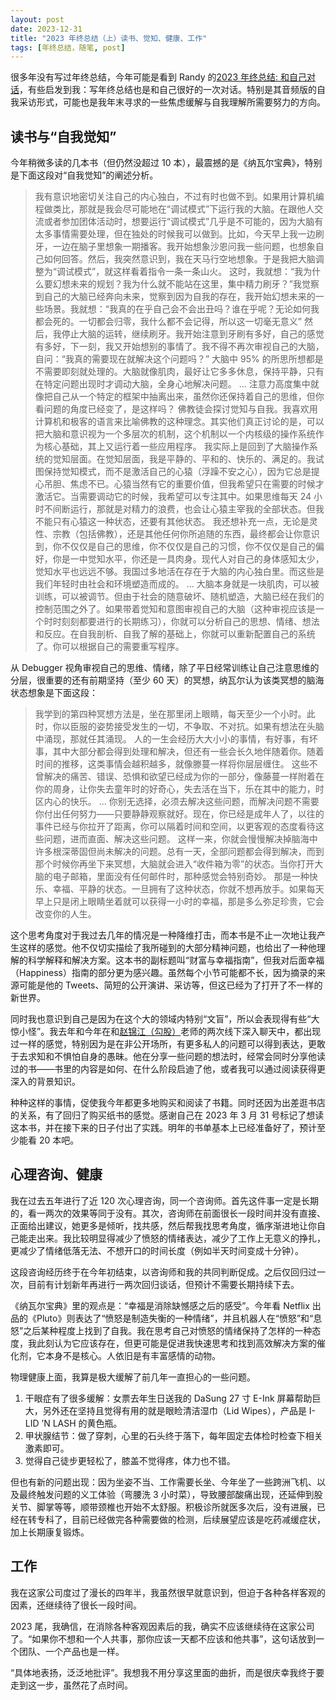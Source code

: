 ```yaml
---
layout: post
date: 2023-12-31
title: "2023 年终总结（上）读书、觉知、健康、工作"
tags: [年终总结，随笔, post]
---
```


很多年没有写过年终总结，今年可能是看到 Randy 的[2023 年终总结: 和自己对话](https://lutaonan.com/blog/2023-summary/)，有些启发到我：写年终总结也是和自己很好的一次对话。特别是其音频版的自我采访形式，可能也是我年末寻求的一些焦虑缓解与自我理解所需要努力的方向。

## 读书与“自我觉知”

今年稍微多读的几本书（但仍然没超过 10 本），最震撼的是《纳瓦尔宝典》，特别是下面这段对“自我觉知”的阐述分析。

> 我有意识地密切关注自己的内心独白，不过有时也做不到。如果用计算机编程做类比，那就是我会尽可能地在“调试模式”下运行我的大脑。在跟他人交流或者参加团体活动时，想要运行“调试模式”几乎是不可能的，因为大脑有太多事情需要处理，但在独处的时候我可以做到。比如，今天早上我一边刷牙，一边在脑子里想象一期播客。我开始想象沙恩问我一些问题，也想象自己如何回答。然后，我突然意识到，我在天马行空地想象。于是我把大脑调整为“调试模式”，就这样看着指令一条一条山火。
> 这时，我就想：“我为什么要幻想未来的规划？我为什么就不能站在这里，集中精力刷牙？”我觉察到自己的大脑已经奔向未来，觉察到因为自我的存在，我开始幻想未来的一些场景。我就想：“我真的在乎自己会不会出丑吗？谁在乎呢？无论如何我都会死的。一切都会归零，我什么都不会记得，所以这一切毫无意义”
> 然后，我停止大脑的运转，继续刷牙。我开始注意到牙刷有多好，自己的感觉有多好，下一刻，我又开始想别的事情了。我不得不再次审视自己的大脑，自问：“我真的需要现在就解决这个问题吗？”
> 大脑中 95% 的所思所想都是不需要即刻就处理的。大脑就像肌肉，最好让它多多休息，保持平静，只有在特定问题出现时才调动大脑，全身心地解决问题。
> ...
> 注意力高度集中就像把自己从一个特定的框架中抽离出来，虽然你还保持着自己的思维，但你看问题的角度已经变了，是这样吗？
> 佛教徒会探讨觉知与自我。我喜欢用计算机和极客的语言来比喻佛教的这种理念。其实他们真正讨论的是，可以把大脑和意识视为一个多层次的机制，这个机制以一个内核级的操作系统作为核心基础，其上又运行着一些应用程序。
> 我实际上是回到了大脑操作系统的觉知层面。在觉知层面，我是平静的、平和的、快乐的、满足的。我试图保持觉知模式，而不是激活自己的心猿（浮躁不安之心），因为它总是提心吊胆、焦虑不已。心猿当然有它的重要价值，但我希望只在需要的时候才激活它。当需要调动它的时候，我希望可以专注其中。如果思维每天 24 小时不间断运行，那就是对精力的浪费，也会让心猿主宰我的全部状态。但我不能只有心猿这一种状态，还要有其他状态。
> 我还想补充一点，无论是灵性、宗教（包括佛教），还是其他任何你所追随的东西，最终都会让你意识到，你不仅仅是自己的思维，你不仅仅是自己的习惯，你不仅仅是自己的偏好，你是一中觉知水平，你还是一具肉身。现代人对自己的身体感知太少，觉知水平也远远不够。我国过多地活在存在于大脑的内心独白里。而这些是我们年轻时由社会和环境塑造而成的。
> ...
> 大脑本身就是一块肌肉，可以被训练，可以被调节。但由于社会的随意破坏、随机塑造，大脑已经在我们的控制范围之外了。如果带着觉知和意图审视自己的大脑（这种审视应该是一个时时刻刻都要进行的长期练习），你就可以分析自己的思想、情绪、想法和反应。在自我剖析、自我了解的基础上，你就可以重新配置自己的系统了。你可以根据自己的需要重写程序。

从 Debugger 视角审视自己的思维、情绪，除了平日经常训练让自己注意思维的分层，很重要的还有前期坚持（至少 60 天）的冥想，纳瓦尔认为该类冥想的脑海状态想象是下面这段：

> 我学到的第四种冥想方法是，坐在那里闭上眼睛，每天至少一个小时。此时，你以臣服的姿势接受发生的一切，不争取、不对抗。如果有想法在头脑中涌现，那就任其涌现。
> 人的一生会经历大大小小的事情，有好事，有坏事，其中大部分都会得到处理和解决，但还有一些会长久地伴随着你。随着时间的推移，这类事情会越积越多，就像滕蔓一样将你层层缠住。
> 这些不曾解决的痛苦、错误、恐惧和欲望已经成为你的一部分，像藤蔓一样附着在你的周身，让你失去童年时的好奇心，失去活在当下，乐在其中的能力，时区内心的快乐。
> ...
> 你别无选择，必须去解决这些问题，而解决问题不需要你付出任何努力——只要静静观察就好。现在，你已经是成年人了，以往的事件已经与你拉开了距离，你可以隔着时间和空间，以更客观的态度看待这些问题，进而直面、解决这些问题。
> 这样一来，你就会慢慢解决掉脑海中许多根深蒂固但尚未解决的问题。总有一天，全部问题都会得到解决，而到那个时候你再坐下来冥想，大脑就会进入“收件箱为零”的状态。当你打开大脑的电子邮箱，里面没有任何邮件时，那种感觉会特别奇妙。
> 那是一种快乐、幸福、平静的状态。一旦拥有了这种状态，你就不想再放手。如果每天早上只是闭上眼睛坐着就可以获得一小时的幸福，那是多么弥足珍贵，它会改变你的人生。

这个思考角度对于我过去几年的情况是一种降维打击，而本书是不止一次地让我产生这样的感觉。他不仅切实描绘了我所碰到的大部分精神问题，也给出了一种他理解的科学解释和解决方案。这本书的副标题叫“财富与幸福指南”，但我对后面幸福（Happiness）指南的部分更为感兴趣。虽然每个小节可能都不长，因为摘录的来源可能是他的 Tweets、简短的公开演讲、采访等，但这已经为了打开了不一样的新世界。

同时我也意识到自己是因为在这个大的领域内特别“文盲”，所以会表现得有些“大惊小怪”。我去年和今年在和[赵锦江（勾股）](https://jiongks.name/)老师的两次线下深入聊天中，都出现过一样的感觉，特别因为是在非公开场所，有更多私人的问题可以得到表达，更敢于去求知和不惧怕自身的愚昧。他在分享一些问题的想法时，经常会同时分享他读过的书——书里的内容是如何、在什么阶段启迪了他，或者我可以通过阅读获得更深入的背景知识。

种种这样的事情，促使我今年都更多地购买和阅读了书籍。同时还因为出差逛书店的关系，有了回归了购买纸书的感觉。感谢自己在 2023 年 3 月 31 号标记了想读这本书，并在接下来的日子付出了实践。明年的书单基本上已经准备好了，预计至少能看 20 本吧。


## 心理咨询、健康

我在过去五年进行了近 120 次心理咨询，同一个咨询师。首先这件事一定是长期的，看一两次的效果等同于没有。其次，咨询师在前面很长一段时间并没有直接、正面给出建议，她更多是倾听，找共感，然后帮我找思考角度，循序渐进地让你自己能走出来。我比较明显得减少了愤怒的情绪表达，减少了工作上无意义的挣扎，更减少了情绪低落无法、不想开口的时间长度（例如半天时间变成十分钟）。

这段咨询经历终于在今年初结束，以咨询师和我的共同判断促成。之后仅回归过一次，目前有计划新年再进行一两次回归谈话，但预计不需要长期持续下去。

《纳瓦尔宝典》里的观点是：“幸福是消除缺憾感之后的感受”。今年看 Netflix 出品的《Pluto》则表达了“愤怒是制造失衡的一种情绪”，并且机器人在“愤怒”和“息怒”之后某种程度上找到了自我。我在思考自己对愤怒的情绪保持了怎样的一种态度，我此刻认为它应该存在，但更可能是促进我快速思考和找到高效解决方案的催化剂，它本身不是核心。人依旧是有丰富感情的动物。

物理健康上面，我算是极大缓解了前几年一直担心的一些问题。

1. 干眼症有了很多缓解：女票去年生日送我的 DaSung 27 寸 E-Ink 屏幕帮助巨大，另外还在坚持且觉得有用的就是眼睑清洁湿巾（Lid Wipes），产品是 I-LID ’N LASH 的黄色瓶。
2. 甲状腺结节：做了穿刺，心里的石头终于落下，每年固定去体检时检查下相关激素即可。
3. 觉得自己徒步更轻松了，膝盖不觉得疼，体力也不错。

但也有新的问题出现：因为坐姿不当、工作需要长坐、今年坐了一些跨洲飞机、以及最终触发问题的义工体验（弯腰洗 3 小时菜），导致腰部酸痛出现，还延伸到股关节、脚掌等等，顺带颈椎也开始不太舒服。积极诊所就医多次后，没有进展，已经在转专科了，目前已经做完各种需要做的检测，后续展望应该是吃药减缓症状，加上长期康复锻炼。


## 工作

我在这家公司度过了漫长的四年半，我虽然很早就意识到，但迫于各种各样客观的因素，还继续待了很长一段时间。

2023 尾，我确信，在消除各种客观因素后的我，确实不应该继续待在这家公司了。“如果你不想和一个人共事，那你应该一天都不应该和他共事”，这句话放到一个团队、一个产品也是一样。

“具体地表扬，泛泛地批评”。我想我不用分享这里面的曲折，而是很庆幸我终于要走到这一步，虽然花了点时间。

